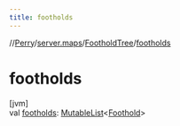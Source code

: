 ```yaml
---
title: footholds
---
```

//[Perry](../../../index.html)/[server.maps](../index.html)/[FootholdTree](index.html)/[footholds](footholds.html)



# footholds



[jvm]\
val [footholds](footholds.html): [MutableList](https://kotlinlang.org/api/latest/jvm/stdlib/kotlin.collections/-mutable-list/index.html)<[Foothold](../-foothold/index.html)>




